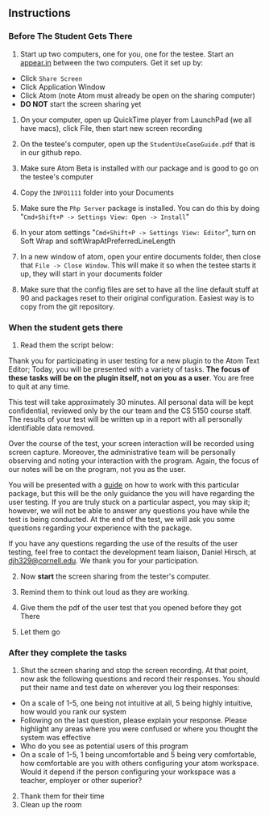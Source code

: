 ## Instructions

### Before The Student Gets There
1. Start up two computers, one for you, one for the testee. Start an [appear.in](https://appear.in/) between the two computers. Get it set up by:
 * Click `Share Screen`
 * Click Application Window
 * Click Atom (note Atom must already be open on the sharing computer)
 * **DO NOT** start the screen sharing yet

1. On your computer, open up QuickTime player from LaunchPad (we all have macs), click File, then start new screen recording

1. On the testee's computer, open up the `StudentUseCaseGuide.pdf` that is in our github repo.

2. Make sure Atom Beta is installed with our package and is good to go on the testee's computer

3. Copy the `INFO1111` folder into your Documents

3. Make sure the `Php Server` package is installed. You can do this by doing "`Cmd+Shift+P -> Settings View: Open -> Install`"

4. In your atom settings "`Cmd+Shift+P -> Settings View: Editor`", turn on Soft Wrap and softWrapAtPreferredLineLength

5. In a new window of atom, open your entire documents folder, then close that `File -> Close Window`. This will make it so when the testee starts it up, they will start in your documents folder

6. Make sure that the config files are set to have all the line default stuff at 90 and packages reset to their original configuration. Easiest way is to copy from the git repository.


### When the student gets there
1. Read them the script below:

Thank you for participating in user testing for a new plugin to the Atom Text Editor; Today, you will be presented with a variety of tasks. **The focus of these tasks will be on the plugin itself, not on you as a user**. You are free to quit at any time.

This test will take approximately 30 minutes. All personal data will be kept confidential, reviewed only by the our team and the CS 5150 course staff.  The results of your test will be written up in a report with all personally identifiable data removed.

Over the course of the test, your screen interaction will be recorded using screen capture. Moreover, the administrative team will be personally observing and noting your interaction with the program. Again, the focus of our notes will be on the program, not you as the user.

You will be presented with a [guide](https://github.com/Saqif280/atomic-management#readme) on how to work with this particular package, but this will be the only guidance the you will have regarding the user testing. If you are truly stuck on a particular aspect, you may skip it; however, we will not be able to answer any questions you have while the test is being conducted. At the end of the test, we will ask you some questions regarding your experience with the package.

If you have any questions regarding the use of the results of the user testing, feel free to contact the development team liaison, Daniel Hirsch, at djh329@cornell.edu. We thank you for your participation.

2. Now **start** the screen sharing from the tester's computer.

2. Remind them to think out loud as they are working.

2. Give them the pdf of the user test that you opened before they got There

2. Let them go

### After they complete the tasks

1. Shut the screen sharing and stop the screen recording. At that point, now ask the following questions and record their responses. You should put their name and test date on wherever you log their responses:

 * On a scale of 1-5, one being not intuitive at all, 5 being highly intuitive, how would you rank our system
 * Following on the last question, please explain your response. Please highlight any areas where you were confused or where you
thought the system was effective
 * Who do you see as potential users of this program
 * On a scale of 1-5, 1 being uncomfortable and 5 being very comfortable, how comfortable are you with others configuring your atom workspace. Would it depend if the person configuring your workspace was a teacher, employer or other superior?


 2. Thank them for their time
 3. Clean up the room
